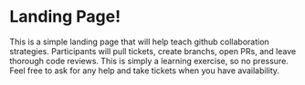# Landing Page!

This is a simple landing page that will help teach github collaboration strategies. Participants will pull tickets, create branchs, open PRs, and leave thorough code reviews. This is simply a learning exercise, so no pressure. Feel free to ask for any help and take tickets when you have availability.
